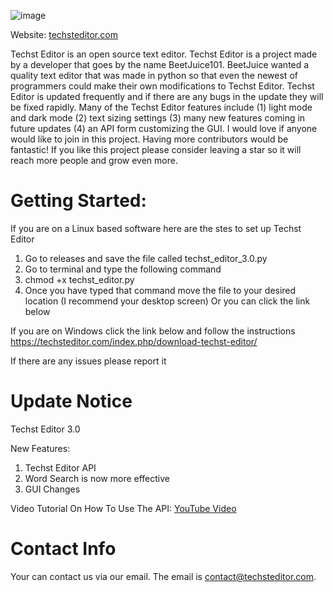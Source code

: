 ![image](https://user-images.githubusercontent.com/76746475/139599468-5f728a15-ddfc-4212-9a9a-4ab83de171e6.jpeg)

Website: [techsteditor.com](https://techsteditor.com/)

Techst Editor is an open source text editor. Techst Editor is a project made by a developer that goes by the name BeetJuice101. BeetJuice wanted a quality text editor that was made in python so that even the newest of programmers could make their own modifications to Techst Editor. Techst Editor is updated frequently and if there are any bugs in the update they will be fixed rapidly. Many of the Techst Editor features include (1) light mode and dark mode (2) text sizing settings (3) many new features coming in future updates (4) an API form customizing the GUI.  I would love if anyone would like to join in this project.  Having more contributors would be fantastic!  If you like this project please consider leaving a star so it will reach more people and grow even more.


# Getting Started:

If you are on a Linux based software here are the stes to set up Techst Editor
1. Go to releases and save the file called techst_editor_3.0.py
2. Go to terminal and type the following command
3. chmod +x techst_editor.py
4. Once you have typed that command move the file to your desired location (I recommend your desktop screen)
Or you can click the link below

If you are on Windows click the link below and follow the instructions
https://techsteditor.com/index.php/download-techst-editor/

If there are any issues please report it

# Update Notice

Techst Editor 3.0

New Features:

1. Techst Editor API
2. Word Search is now more effective
3. GUI Changes

Video Tutorial On How To Use The API: [YouTube Video](https://youtu.be/m1gULbL-8s8)

# Contact Info

Your can contact us via our email.  The email is contact@techsteditor.com.
